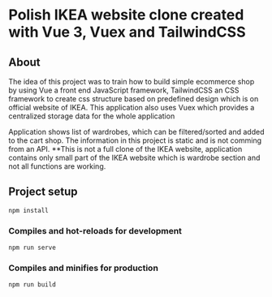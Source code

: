 # Polish IKEA website clone created with Vue 3, Vuex and TailwindCSS


## About

The idea of this project was to train how to build simple ecommerce shop by using Vue a front end JavaScript framework, TailwindCSS an CSS framework to create css structure based on predefined design which is on official website of IKEA. This application also uses Vuex which provides a centralized storage data for the whole application

Application shows list of wardrobes, which can be filtered/sorted and added to the cart shop. The information in this project is static and is not comming from an API.
**This is not a full clone of the IKEA website, application contains only small part of the IKEA website which is wardrobe section and not all functions are working.


## Project setup
```
npm install
```

### Compiles and hot-reloads for development
```
npm run serve
```

### Compiles and minifies for production
```
npm run build
```


